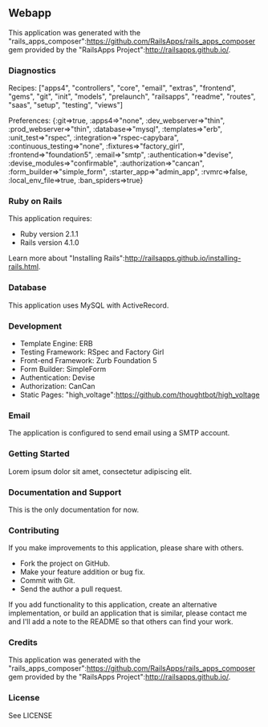## Webapp

This application was generated with the "rails_apps_composer":https://github.com/RailsApps/rails_apps_composer gem provided by the "RailsApps Project":http://railsapps.github.io/.

### Diagnostics

Recipes:
["apps4", "controllers", "core", "email", "extras", "frontend", "gems", "git", "init", "models", "prelaunch", "railsapps", "readme", "routes", "saas", "setup", "testing", "views"]

Preferences:
{:git=>true, :apps4=>"none", :dev_webserver=>"thin", :prod_webserver=>"thin", :database=>"mysql", :templates=>"erb", :unit_test=>"rspec", :integration=>"rspec-capybara", :continuous_testing=>"none", :fixtures=>"factory_girl", :frontend=>"foundation5", :email=>"smtp", :authentication=>"devise", :devise_modules=>"confirmable", :authorization=>"cancan", :form_builder=>"simple_form", :starter_app=>"admin_app", :rvmrc=>false, :local_env_file=>true, :ban_spiders=>true}

### Ruby on Rails

This application requires:

* Ruby version 2.1.1
* Rails version 4.1.0

Learn more about "Installing Rails":http://railsapps.github.io/installing-rails.html.

### Database

This application uses MySQL with ActiveRecord.

### Development

* Template Engine: ERB
* Testing Framework: RSpec and Factory Girl
* Front-end Framework: Zurb Foundation 5
* Form Builder: SimpleForm
* Authentication: Devise
* Authorization: CanCan
* Static Pages: "high_voltage":https://github.com/thoughtbot/high_voltage

### Email

The application is configured to send email using a SMTP account.

### Getting Started

Lorem ipsum dolor sit amet, consectetur adipiscing elit.

### Documentation and Support

This is the only documentation for now.

### Contributing

If you make improvements to this application, please share with others.

* Fork the project on GitHub.
* Make your feature addition or bug fix.
* Commit with Git.
* Send the author a pull request.

If you add functionality to this application, create an alternative implementation, or build an application that is similar, please contact me and I'll add a note to the README so that others can find your work.

### Credits

This application was generated with the "rails_apps_composer":https://github.com/RailsApps/rails_apps_composer gem provided by the "RailsApps Project":http://railsapps.github.io/.

### License

See LICENSE
